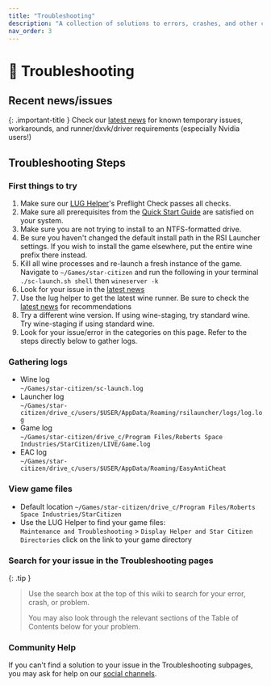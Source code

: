 ```yaml
---
title: "Troubleshooting"
description: "A collection of solutions to errors, crashes, and other common problems running Star Citizen on Linux"
nav_order: 3
---
```


# 🔧 Troubleshooting

## Recent news/issues

{: .important-title }
Check our [latest news](/#news) for known temporary issues, workarounds, and runner/dxvk/driver requirements (especially Nvidia users!)

## Troubleshooting Steps

### First things to try
1. Make sure our [LUG Helper](/Tips-and-Tricks#how-to-run-the-lug-helper)'s Preflight Check passes all checks.
2. Make sure all prerequisites from the [Quick Start Guide](/Quick-Start-Guide) are satisfied on your system.
3. Make sure you are not trying to install to an NTFS-formatted drive.
4. Be sure you haven't changed the default install path in the RSI Launcher settings. If you wish to install the game elsewhere, put the entire wine prefix there instead.
5. Kill all wine processes and re-launch a fresh instance of the game.
   Navigate to `~/Games/star-citizen` and run the following in your terminal `./sc-launch.sh shell` then `wineserver -k`
6. Look for your issue in the [latest news](/#news)
7. Use the lug helper to get the latest wine runner. Be sure to check the [latest news](/#general-news) for recommendations
8. Try a different wine version. If using wine-staging, try standard wine. Try wine-staging if using standard wine.
9. Look for your issue/error in the categories on this page. Refer to the steps directly below to gather logs.


### Gathering logs
- Wine log  
  `~/Games/star-citizen/sc-launch.log`
- Launcher log  
  `~/Games/star-citizen/drive_c/users/$USER/AppData/Roaming/rsilauncher/logs/log.log`
- Game log  
  `~/Games/star-citizen/drive_c/Program Files/Roberts Space Industries/StarCitizen/LIVE/Game.log`
- EAC log  
  `~/Games/star-citizen/drive_c/users/$USER/AppData/Roaming/EasyAntiCheat`


### View game files
- Default location 
  `~/Games/star-citizen/drive_c/Program Files/Roberts Space Industries/StarCitizen`
- Use the LUG Helper to find your game files:  
  `Maintenance and Troubleshooting` > `Display Helper and Star Citizen Directories` click on the link to your game directory

### Search for your issue in the Troubleshooting pages

{: .tip }
> Use the search box at the top of this wiki to search for your error, crash, or problem.
> 
> You may also look through the relevant sections of the Table of Contents below for your problem.

### Community Help
If you can't find a solution to your issue in the Troubleshooting subpages, you may ask for help on our [social channels](/#join-us).
